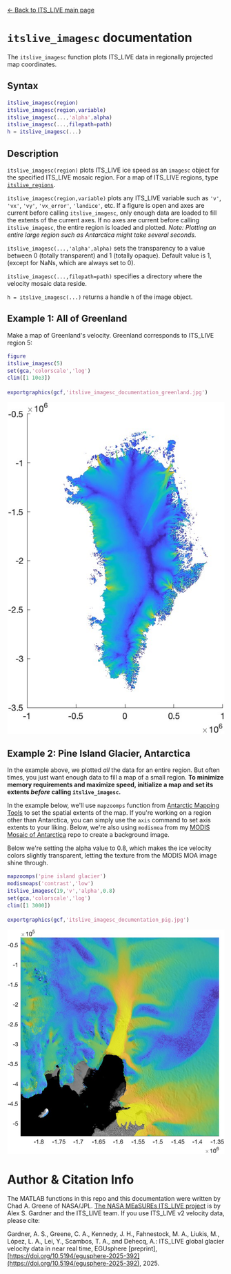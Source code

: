 [&larr; Back to ITS\_LIVE main page](../README.md)

# `itslive_imagesc` documentation
The `itslive_imagesc` function plots ITS\_LIVE data in regionally projected map coordinates.

## Syntax

```matlab
itslive_imagesc(region)
itslive_imagesc(region,variable) 
itslive_imagesc(...,'alpha',alpha) 
itslive_imagesc(...,filepath=path)
h = itslive_imagesc(...)
```

## Description 

`itslive_imagesc(region)` plots ITS\_LIVE ice speed as an `imagesc` object for the specified ITS\_LIVE mosaic region. For a map of ITS\_LIVE regions, type [`itslive_regions`](itslive_regions_documentation.md). 

`itslive_imagesc(region,variable)` plots any ITS_LIVE variable such as `'v'`, `'vx'`, `'vy'`, `'vx_error'`, `'landice'`, etc. If a figure is open and axes are current before calling `itslive_imagesc`, only enough data are loaded to fill the extents of the current axes. If no axes are current before calling `itslive_imagesc`, the entire region is loaded and plotted. *Note: Plotting an entire large region such as Antarctica might take several seconds.*

`itslive_imagesc(...,'alpha',alpha)` sets the transparency to a value between 0 (totally transparent) and 1 (totally opaque). Default value is 1, (except for NaNs, which are always set to 0). 

`itslive_imagesc(...,filepath=path)` specifies a directory where the velocity mosaic data reside. 

`h = itslive_imagesc(...)` returns a handle `h` of the image object. 

## Example 1: All of Greenland
Make a map of Greenland's velocity. Greenland corresponds to ITS\_LIVE region 5: 

```matlab
figure
itslive_imagesc(5)
set(gca,'colorscale','log') 
clim([1 10e3])

exportgraphics(gcf,'itslive_imagesc_documentation_greenland.jpg')
```
![](itslive_imagesc_documentation_greenland.jpg)

## Example 2: Pine Island Glacier, Antarctica 
In the example above, we plotted *all* the data for an entire region. But often times, you just want enough data to fill a map of a small region. **To minimize memory requirements and maximize speed, initialize a map and set its extents *before* calling `itslive_imagesc`.**

In the example below, we'll use `mapzoomps` function from [Antarctic Mapping Tools](https://github.com/chadagreene/Antarctic-Mapping-Tools) to set the spatial extents of the map. If you're working on a region other than Antarctica, you can simply use the `axis` command to set axis extents to your liking. Below, we're also using `modismoa` from my [MODIS Mosaic of Antarctica](https://github.com/chadagreene/MODIS-MOA) repo to create a background image. 

Below we're setting the alpha value to 0.8, which makes the ice velocity colors slightly transparent, letting the texture from the MODIS MOA image shine through. 

```matlab
mapzoomps('pine island glacier') 
modismoaps('contrast','low')
itslive_imagesc(19,'v','alpha',0.8) 
set(gca,'colorscale','log') 
clim([1 3000])

exportgraphics(gcf,'itslive_imagesc_documentation_pig.jpg')
```
![](itslive_imagesc_documentation_pig.jpg)

# Author & Citation Info
The MATLAB functions in this repo and this documentation were written by Chad A. Greene of NASA/JPL. [The NASA MEaSUREs ITS\_LIVE project](https://its-live.jpl.nasa.gov/) is by Alex S. Gardner and the ITS\_LIVE team. If you use ITS\_LIVE v2 velocity data, please cite: 

Gardner, A. S., Greene, C. A., Kennedy, J. H., Fahnestock, M. A., Liukis, M., López, L. A., Lei, Y., Scambos, T. A., and Dehecq, A.: ITS_LIVE global glacier velocity data in near real time, EGUsphere [preprint], [https://doi.org/10.5194/egusphere-2025-392](https://doi.org/10.5194/egusphere-2025-392), 2025. 
